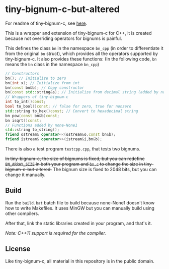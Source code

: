 # tiny-bignum-c-but-altered
For readme of tiny-bignum-c, see [here](https://github.com/kokke/tiny-bignum-c).

This is a wrapper and extension of tiny-bignum-c for C++, it is created because not overriding operators for bignums is painful.

This defines the class `bn` in the namespace `bn_cpp` (in order to differentiate it from the original `bn` struct), which provides all the operators supported by tiny-bignum-c. It also provides these functions: (In the following code, `bn` means the `bn` class in the namespace `bn_cpp`)
```cpp
// Constructors
bn(); // Initialize to zero
bn(int x); // Initialize from int
bn(const bn&b); // Copy constructor
bn(const std::string&s); // Initialize from decimal string (added by none-None1)
// Wrappers of tiny-bignum-c
int to_int()const;
bool to_bool()const; // false for zero, true for nonzero
std::string to_hex()const; // Convert to hexadecimal string
bn pow(const bn&b)const;
bn isqrt()const;
// Functions added by none-None1
std::string to_string();
friend ostream& operator<<(ostream&o,const bn&b);
friend istream& operator>>(istream&i,bn&b);
```
There is also a test program `testcpp.cpp`, that tests two bignums.

<s>In tiny-bignum-c, the size of bignums is fixed, but you can redefine `BN_ARRAY_SIZE` in both your program and `bn.c` to change the size in tiny-bignum-c-but-altered.</s> The bignum size is fixed to 2048 bits, but you can change it manually.
## Build
Run the `build.bat` batch file to build because none-None1 doesn't know how to write Makefiles. It uses MinGW but you can manually build using other compilers.

After that, link the static libraries created in your program, and that's it.

*Note: C++11 support is required for the compiler.*
## License
Like tiny-bignum-c, all material in this repository is in the public domain.

